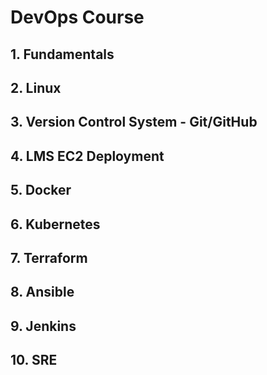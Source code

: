 # DevOps Course
## 1. Fundamentals
## 2. Linux 
## 3. Version Control System - Git/GitHub
## 4. LMS EC2 Deployment
## 5. Docker 
## 6. Kubernetes
## 7. Terraform
## 8. Ansible
## 9. Jenkins
## 10. SRE
